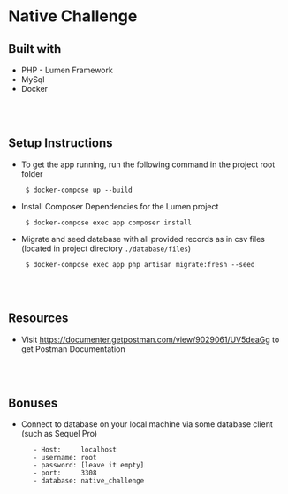 # Native Challenge

  ## Built with

  * PHP - Lumen Framework
  * MySql
  * Docker
  
  <br>
  <br>

## Setup Instructions
 - To get the app running, run the following command in the project root folder
        
        $ docker-compose up --build

 - Install Composer Dependencies for the Lumen project
    
        $ docker-compose exec app composer install
  
 - Migrate and seed database with all provided records as in csv files (located in project directory `./database/files`)

        $ docker-compose exec app php artisan migrate:fresh --seed

<br>
<br>

## Resources
  - Visit https://documenter.getpostman.com/view/9029061/UV5deaGg to get Postman Documentation


<br>
<br>

## Bonuses
 - Connect to database on your local machine via some database client (such as Sequel Pro)
  
          - Host:     localhost
          - username: root
          - password: [leave it empty]
          - port:     3308
          - database: native_challenge
